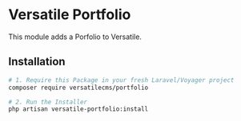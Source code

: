 # Versatile Portfolio

This module adds a Porfolio to Versatile.

## Installation

```bash
# 1. Require this Package in your fresh Laravel/Voyager project
composer require versatilecms/portfolio

# 2. Run the Installer
php artisan versatile-portfolio:install
```
